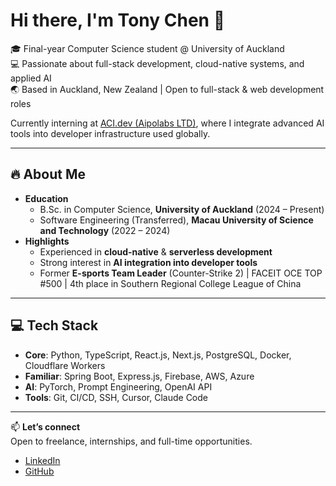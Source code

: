 # Hi there, I'm Tony Chen 👋

🎓 Final-year Computer Science student @ University of Auckland  
💻 Passionate about full-stack development, cloud-native systems, and applied AI  
🌏 Based in Auckland, New Zealand | Open to full-stack & web development roles

Currently interning at [ACI.dev (Aipolabs LTD)](https://aci.dev/), where I integrate advanced AI tools into developer infrastructure used globally.

---

## 🔥 About Me

- **Education**
  - B.Sc. in Computer Science, **University of Auckland** (2024 – Present)  
  - Software Engineering (Transferred), **Macau University of Science and Technology** (2022 – 2024)  
- **Highlights**
  - Experienced in **cloud-native** & **serverless development**  
  - Strong interest in **AI integration into developer tools**  
  - Former **E-sports Team Leader** (Counter-Strike 2) | FACEIT OCE TOP #500 | 4th place in Southern Regional College League of China  

---

## 💻 Tech Stack

- **Core**: Python, TypeScript, React.js, Next.js, PostgreSQL, Docker, Cloudflare Workers  
- **Familiar**: Spring Boot, Express.js, Firebase, AWS, Azure  
- **AI**: PyTorch, Prompt Engineering, OpenAI API  
- **Tools**: Git, CI/CD, SSH, Cursor, Claude Code

---

📫 **Let’s connect**  
Open to freelance, internships, and full-time opportunities.  
- [LinkedIn](https://www.linkedin.com/in/tonychenyz/)  
- [GitHub](https://github.com/TooonyChen)  
